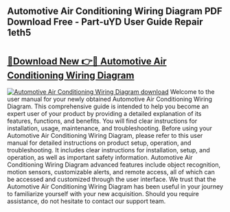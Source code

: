 ## Automotive Air Conditioning Wiring Diagram PDF Download Free - Part-uYD User Guide Repair 1eth5

# <h2><a href="http://dfua348.blite.top/?on=Automotive+Air+Conditioning+Wiring+Diagram">🔗Download New 👉🔴 Automotive Air Conditioning Wiring Diagram</a></h2>

[![Automotive Air Conditioning Wiring Diagram download](https://i.imgur.com/lujVjoI.png)](http://dfua348.blite.top/?on=Automotive+Air+Conditioning+Wiring+Diagram)
Welcome to the user manual for your newly obtained Automotive Air Conditioning Wiring Diagram. This comprehensive guide is intended to help you become an expert user of your product by providing a detailed explanation of its features, functions, and benefits. You will find clear instructions for installation, usage, maintenance, and troubleshooting. Before using your Automotive Air Conditioning Wiring Diagram, please refer to this user manual for detailed instructions on product setup, operation, and troubleshooting. It includes clear instructions for installation, setup, and operation, as well as important safety information. Automotive Air Conditioning Wiring Diagram advanced features include object recognition, motion sensors, customizable alerts, and remote access, all of which can be accessed and customized through the user interface. We trust that the Automotive Air Conditioning Wiring Diagram has been useful in your journey to familiarize yourself with your new acquisition. Should you require assistance, do not hesitate to contact our support team.
